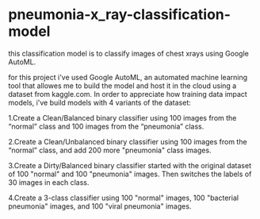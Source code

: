 # pneumonia-x_ray-classification-model
this classification model is to classify images of chest xrays using Google
AutoML.

for this project i've used Google AutoML, an automated machine learning tool that allowes me to build the model and host it in the cloud using a dataset from kaggle.com. In order to appreciate how training data impact models, i've build models with 4 variants of the dataset:

1.Create a Clean/Balanced binary classifier
using 100 images from the “normal” class and 100 images from the “pneumonia” class.

2.Create a Clean/Unbalanced binary classifier
using 100 images from the “normal” class, and add 200 more "pneumonia" class images.

3.Create a Dirty/Balanced binary classifier
started with the original dataset of 100 "normal" and 100 "pneumonia" images. Then switches the labels of 30 images in each class.

4.Create a 3-class classifier
using 100 "normal" images, 100 "bacterial pneumonia" images, and 100 "viral pneumonia" images.


